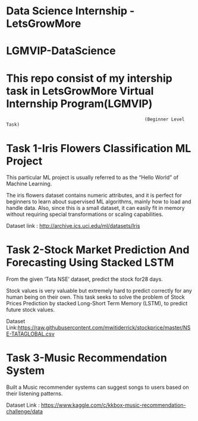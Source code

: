 # Data Science Internship -LetsGrowMore
# LGMVIP-DataScience

# This repo consist of my intership task in LetsGrowMore Virtual Internship Program(LGMVIP)

                                                        (Beginner Level Task)

# Task 1-Iris Flowers Classification ML Project
This particular ML project is usually referred to as the “Hello World” of Machine Learning.

The iris flowers dataset contains numeric attributes, and it is perfect for beginners to learn about supervised ML algorithms, mainly how to load and handle data. Also, since this is a small dataset, it can easily fit in memory without requiring special transformations or scaling capabilities.

Dataset link : http://archive.ics.uci.edu/ml/datasets/Iris

# Task 2-Stock Market Prediction And Forecasting Using Stacked LSTM
From the given ‘Tata NSE’ dataset, predict the stock for28 days.

Stock values is very valuable but extremely hard to predict correctly for any human being on their own. This task seeks to solve the problem of Stock Prices Prediction by stacked Long-Short Term Memory (LSTM), to predict future stock values.

Dataset Link:https://raw.githubusercontent.com/mwitiderrick/stockprice/master/NSE-TATAGLOBAL.csv

# Task 3-Music Recommendation System

Built a Music recommender systems can suggest songs to users based on their listening patterns.

Dataset Link : https://www.kaggle.com/c/kkbox-music-recommendation-challenge/data


